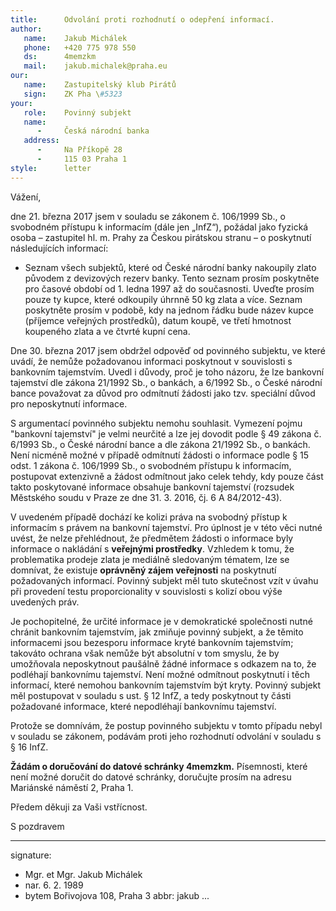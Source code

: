 ```yaml
---
title:      Odvolání proti rozhodnutí o odepření informací. 
author:
   name:    Jakub Michálek
   phone:   +420 775 978 550
   ds:      4memzkm
   mail:    jakub.michalek@praha.eu
our:
   name:    Zastupitelský klub Pirátů
   sign:    ZK Pha \#5323
your:
   role:    Povinný subjekt
   name:    
      -     Česká národní banka
   address:
      -     Na Příkopě 28
      -     115 03 Praha 1
style:      letter
---
```


Vážení,

dne 21. března 2017 jsem v souladu se zákonem č. 106/1999 Sb., o svobodném přístupu k informacím (dále jen „InfZ“), požádal jako fyzická osoba – zastupitel hl. m. Prahy za Českou pirátskou stranu – o poskytnutí následujících informací:

* Seznam všech subjektů, které od České národní banky nakoupily zlato původem z devizových rezerv banky. Tento seznam prosím poskytněte pro časové období od 1. ledna 1997 až do současnosti. Uveďte prosím pouze ty kupce, které odkoupily úhrnně 50 kg zlata a více. Seznam poskytněte prosím v podobě, kdy na jednom řádku bude název kupce (příjemce veřejných prostředků), datum koupě, ve třetí hmotnost koupeného zlata a ve čtvrté kupní cena. 

Dne 30. března 2017 jsem obdržel odpověď od povinného subjektu, ve které uvádí, že nemůže požadovanou informaci poskytnout v souvislosti s bankovním tajemstvím. Uvedl i důvody, proč je toho názoru, že lze bankovní tajemství dle zákona 21/1992 Sb., o bankách, a 6/1992 Sb., o České národní bance považovat za důvod pro odmítnutí žádosti jako tzv. speciální důvod pro neposkytnutí informace. 

S argumentací povinného subjektu nemohu souhlasit. Vymezení pojmu "bankovní tajemství" je velmi neurčité a lze jej dovodit podle § 49 zákona č. 6/1993 Sb., o České národní bance a dle zákona 21/1992 Sb., o bankách. Není nicméně možné v případě odmítnutí žádosti o informace podle § 15 odst. 1 zákona č. 106/1999 Sb., o svobodném přístupu k informacím, postupovat extenzivně a žádost odmítnout jako celek tehdy, kdy pouze část takto poskytované informace obsahuje bankovní tajemství (rozsudek Městského soudu v Praze ze dne 31. 3. 2016, čj. 6 A 84/2012-43).

V uvedeném případě dochází ke kolizi práva na svobodný přístup k informacím s právem na bankovní tajemství. Pro úplnost je v této věci nutné uvést, že nelze přehlédnout, že předmětem žádosti o informace byly informace o nakládání s **veřejnými prostředky**. Vzhledem k tomu, že problematika prodeje zlata je mediálně sledovaným tématem, lze se domnívat, že existuje **oprávněný zájem veřejnosti** na poskytnutí požadovaných informací. Povinný subjekt měl tuto skutečnost vzít v úvahu při provedení testu proporcionality v souvislosti s kolizí obou výše uvedených práv. 

Je pochopitelné, že určité informace je v demokratické společnosti nutné chránit bankovním tajemstvím, jak zmiňuje povinný subjekt, a že těmito informacemi jsou bezesporu informace kryté bankovním tajemstvím; takováto ochrana však nemůže být absolutní v tom smyslu, že by umožňovala neposkytnout paušálně žádné informace s odkazem na to, že podléhají bankovnímu tajemství. Není možné odmítnout poskytnutí i těch informací, které nemohou bankovním tajemstvím být kryty. Povinný subjekt měl postupovat v souladu s ust. § 12 InfZ, a tedy poskytnout ty části požadované informace, které nepodléhají bankovnímu tajemství.

Protože se domnívám, že postup povinného subjektu v tomto případu nebyl v souladu se zákonem, podávám proti jeho rozhodnutí odvolání v souladu s § 16 InfZ.

**Žádám o doručování do datové schránky 4memzkm.** Písemnosti, které není možné doručit do datové schránky, doručujte prosím na adresu Mariánské náměstí 2, Praha 1. 

Předem děkuji za Vaši vstřícnost.

S pozdravem

---
signature: 
  - Mgr. et Mgr. Jakub Michálek
  - nar. 6. 2. 1989
  - bytem Bořivojova 108, Praha 3
abbr:       jakub
...
